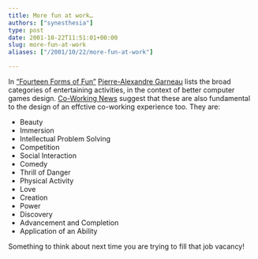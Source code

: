 ```yaml
---
title: More fun at work…
authors: ["synesthesia"]
type: post
date: 2001-10-22T11:51:01+00:00
slug: more-fun-at-work 
aliases: ["/2001/10/22/more-fun-at-work"]

---
```

In [&#8220;Fourteen Forms of Fun&#8221;][1] [Pierre-Alexandre Garneau][2] lists the broad categories of entertaining activities, in the context of better computer games design. [Co-Working News][3] suggest that these are also fundamental to the design of an effctive co-working experience too. They are:

  * Beauty
  * Immersion
  * Intellectual Problem Solving
  * Competition
  * Social Interaction
  * Comedy
  * Thrill of Danger
  * Physical Activity
  * Love
  * Creation
  * Power
  * Discovery
  * Advancement and Completion
  * Application of an Ability 

Something to think about next time you are trying to fill that job vacancy!

 [1]: https://www.gamasutra.com/features/20011012/garneau_01.htm
 [2]: mailto:paganator@geocities.com
 [3]: https://www.technography.com/3/coworking302.html